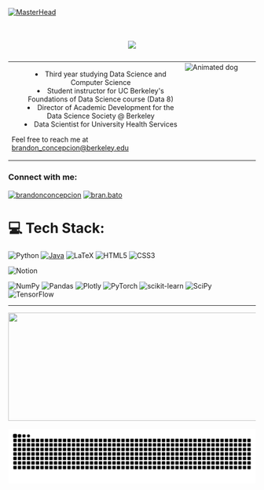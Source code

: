 [![MasterHead](https://images-wixmp-ed30a86b8c4ca887773594c2.wixmp.com/f/12cbe8a4-f55c-4b40-85bb-d8e1405e7b84/df1wdk7-fa62d5b6-a1b2-4b2b-b407-02e737476148.gif?token=eyJ0eXAiOiJKV1QiLCJhbGciOiJIUzI1NiJ9.eyJzdWIiOiJ1cm46YXBwOjdlMGQxODg5ODIyNjQzNzNhNWYwZDQxNWVhMGQyNmUwIiwiaXNzIjoidXJuOmFwcDo3ZTBkMTg4OTgyMjY0MzczYTVmMGQ0MTVlYTBkMjZlMCIsIm9iaiI6W1t7InBhdGgiOiJcL2ZcLzEyY2JlOGE0LWY1NWMtNGI0MC04NWJiLWQ4ZTE0MDVlN2I4NFwvZGYxd2RrNy1mYTYyZDViNi1hMWIyLTRiMmItYjQwNy0wMmU3Mzc0NzYxNDguZ2lmIn1dXSwiYXVkIjpbInVybjpzZXJ2aWNlOmZpbGUuZG93bmxvYWQiXX0.mLCZ3Vy_z29MbBgLUgiJIocq4NNs0o-pr276Ju8hAtA)](https://github.com/brandonconcepcion)


<h1 align="center">
    <img src="https://readme-typing-svg.herokuapp.com/?font=Righteous&size=50&center=true&vCenter=true&width=700&height=70&duration=4000&lines=Hi+There!+👋;+I'm+Brandon+Concepcion!;+Welcome+to+my+Github!;" />
</h1>

<table>
  <tr>
    <td valign="middle" align="left" width="70%">
      <ul style="text-align: center; list-style-position: inside;">
        <li>Third year studying Data Science and Computer Science</li>
        <li>Student instructor for UC Berkeley's Foundations of Data Science course (Data 8)</li>
        <li>Director of Academic Development for the Data Science Society @ Berkeley</li>
        <li>Data Scientist for University Health Services</li>
      </ul>
      <p>Feel free to reach me at <a href="mailto:brandon_concepcion@berkeley.edu">brandon_concepcion@berkeley.edu</a></p>
    </td>
    <td valign="top" width="30%">
      <img src="https://media4.giphy.com/media/nfZuetIXD3B6OFA7a5/giphy.gif?cid=6c09b9522j120pe1x2pgn7vt4ahlbta90bex7a5h3lkq406f&ep=v1_internal_gif_by_id&rid=giphy.gif&ct=s" width="100%" alt="Animated dog">
    </td>
  </tr>
</table>


<h3 align="left">Connect with me:</h3>
<p align="left">
<a href="https://linkedin.com/in/brandonconcepcion" target="blank"><img align="center" src="https://raw.githubusercontent.com/rahuldkjain/github-profile-readme-generator/master/src/images/icons/Social/linked-in-alt.svg" alt="brandonconcepcion" height="30" width="40" /></a>
<a href="https://instagram.com/bran.bato" target="blank"><img align="center" src="https://raw.githubusercontent.com/rahuldkjain/github-profile-readme-generator/master/src/images/icons/Social/instagram.svg" alt="bran.bato" height="30" width="40" /></a>
</p>


# 💻 Tech Stack:
![Python](https://img.shields.io/badge/python-3670A0?style=plastic&logo=python&logoColor=ffdd54) 
[![Java](https://img.shields.io/badge/Java-red?style=flat&logo=java)](https://www.oracle.com/java/)
![LaTeX](https://img.shields.io/badge/latex-%23008080.svg?style=plastic&logo=latex&logoColor=white) 
![HTML5](https://img.shields.io/badge/html5-%23E34F26.svg?style=plastic&logo=html5&logoColor=white) 
![CSS3](https://img.shields.io/badge/css3-%231572B6.svg?style=plastic&logo=css3&logoColor=white)

![Notion](https://img.shields.io/badge/Notion-%23000000.svg?style=plastic&logo=notion&logoColor=white)


![NumPy](https://img.shields.io/badge/numpy-%23013243.svg?style=plastic&logo=numpy&logoColor=white) 
![Pandas](https://img.shields.io/badge/pandas-%23150458.svg?style=plastic&logo=pandas&logoColor=white) 
![Plotly](https://img.shields.io/badge/Plotly-%233F4F75.svg?style=plastic&logo=plotly&logoColor=white) 
![PyTorch](https://img.shields.io/badge/PyTorch-%23EE4C2C.svg?style=plastic&logo=PyTorch&logoColor=white) 
![scikit-learn](https://img.shields.io/badge/scikit--learn-%23F7931E.svg?style=plastic&logo=scikit-learn&logoColor=white) 
![SciPy](https://img.shields.io/badge/SciPy-%230C55A5.svg?style=plastic&logo=scipy&logoColor=%white) 
![TensorFlow](https://img.shields.io/badge/TensorFlow-%23FF6F00.svg?style=plastic&logo=TensorFlow&logoColor=white) 

---

<p align="center">
  <img width="800" height="220" src="https://streak-stats.demolab.com?user=brandonconcepcion&theme=highcontrast&hide_border=true&border_radius=5&card_width=800">
</p>

<div align="center">
  <img alt="snake eating my contributions" src="https://raw.githubusercontent.com/brandonconcepcion/brandonconcepcion/output/github-contribution-grid-snake.svg" />
  <br/><br/><br/>
</div>




